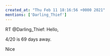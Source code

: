 ```yaml
---
created_at: "Thu Feb 11 18:16:56 +0000 2021"
mentions: ['Darling_Thief']
---
```


RT @Darling_Thief: Hello,

4/20 is 69 days away.

Nice